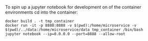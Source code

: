 To spin up a jupyter notebook for development on of the container environments cd into the container:

```
docker build . -t tmp_container
docker run -it -p 8888:8888 -v $(pwd):/home/microservice -v $(pwd)/../data:/home/microservice/data tmp_container /bin/bash
jupyter notebook --ip=0.0.0.0 --port=8888 --allow-root
```